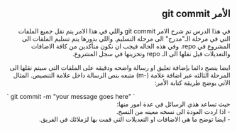 ## <div dir=rtl> الأمر git commit </div>  


<div dir=rtl> 
في هذا الدرس تم شرح الامر git commit  واللي في هذا الامر يتم نقل جميع الملفات التي في مرحلة الـ"مدرج" الى مرحلة التسليم. واللي بدورها يتم تسليم الملفات الى المشروع في repo. وفي هذه الحاله فيجب ان نكون متأكدين من كافة الاضافات والتعديلات قبل نقلها الى الـ repo وتخزينها في سجل المشروع. 


ايضا ينصح دائما بإضافة تعليق او رسالة واضحه ودقيقه على الملفات التي سيتم نقلها الى المرحلة الثالثه عبر اضافة علامة (-m) متبعه بنص الرسالة داخل علامة التنصيص. المثال الآتي يوضح طريقة كتابة الأمر:
 
 </div>
 `
 git commit -m "your message goes here"
 `
<div dir=rtl>
حيث تساعد هذي الرسائل في عدة امور منها:
 <br/> 
 - اذا اردت العودة الى نسخه معينه من النسخ. <br/> 
 - ايضا توضح ما هي الاضافات او التعديلات التي قمت بها لزملائك في الفريق.
 </div>
